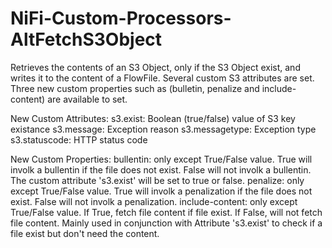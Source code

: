 # NiFi-Custom-Processors-AltFetchS3Object
Retrieves the contents of an S3 Object,  only if the S3 Object exist, and writes it to the content of a FlowFile. 
Several custom S3 attributes are set. Three new custom properties such as (bulletin, penalize and include-content) are available to set.


New Custom Attributes: 
s3.exist: Boolean (true/false) value of S3 key existance
s3.message: Exception reason
s3.messagetype: Exception type
s3.statuscode: HTTP status code

New Custom Properties:
bullentin: only except True/False value. True will involk a bullentin if the file does not exist. False will not involk a bullentin. The custom attribute 's3.exist' will be set to true or false.
penalize: only except True/False value. True will involk a penalization if the file does not exist. False will not involk a penalization.
include-content: only except True/False value. If True, fetch file content if file exist. If False, will not fetch file content. Mainly used in conjunction with Attribute 's3.exist' to check if a file exist but don't need the content.
